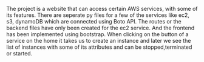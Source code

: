 The project is a website that can access certain AWS services, with some of its features. There are seperate py files for a few of the services like ec2, s3, dynamoDB which are connected using Boto API. The routes or the backend files have only been created for the ec2 service. And the frontend has been implemented using bootstrap. When clicking on the button of a service on the home it takes us to create an instance and later we see the list of instances with some of its attributes and can be stopped,terminated or started.